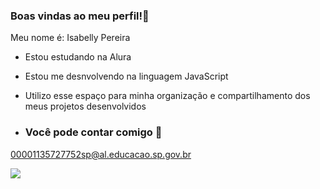 ### Boas vindas ao  meu perfil!💌

Meu nome é: Isabelly Pereira

- Estou estudando na Alura
  
- Estou me desnvolvendo na linguagem JavaScript
  
- Utilizo esse espaço para minha organização e compartilhamento dos meus projetos desenvolvidos

- ### Você pode contar comigo 📧
  
 00001135727752sp@al.educacao.sp.gov.br

![](https://tenor.com/bnJX6.gif)
